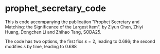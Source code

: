 # prophet_secretary_code
This is code accompanying the publication "Prophet Secretary and Matching: the Significance of the Largest Item", by Ziyun Chen, Zhiyi Huang, Dongchen Li and Zhihao Tang, SODA25.

The code has two options, the first fixs $s=2$, leading to 0.686; the second modifies $s$ by time, leading to 0.688
